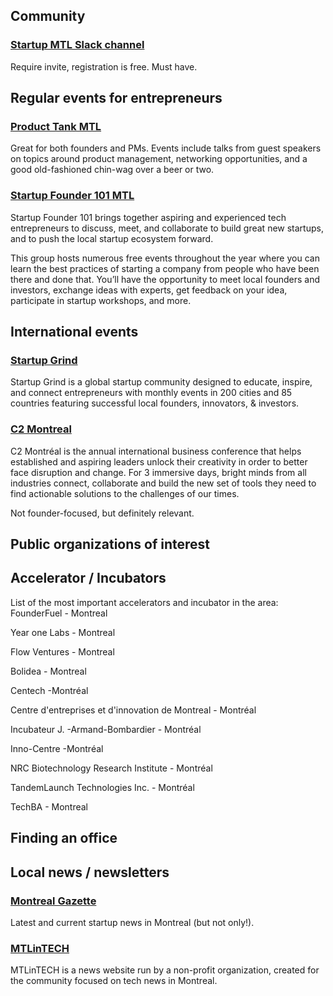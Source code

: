 ## Community

### [Startup MTL Slack channel](https://marsbased.com/startups/)

Require invite, registration is free. Must have.

## Regular events for entrepreneurs

### [Product Tank MTL](https://www.meetup.com/ProductTank-Montreal/?_cookie-check=_7ld60fr-JcBNvcg)

Great for both founders and PMs. Events include talks from guest speakers on topics around product management, networking opportunities, and a good old-fashioned chin-wag over a beer or two.

### [Startup Founder 101 MTL](https://www.meetup.com/Montreal-Startup-Founders-101/)

Startup Founder 101 brings together aspiring and experienced tech entrepreneurs to discuss, meet, and collaborate to build great new startups, and to push the local startup ecosystem forward.

This group hosts numerous free events throughout the year where you can learn the best practices of starting a company from people who have been there and done that. You’ll have the opportunity to meet local founders and investors, exchange ideas with experts, get feedback on your idea, participate in startup workshops, and more.

## International events

### [Startup Grind](https://www.meetup.com/Startup-Grind-Montreal/)

Startup Grind is a global startup community designed to educate, inspire, and connect entrepreneurs with monthly events in 200 cities and 85 countries featuring successful local founders, innovators, & investors.

### [C2 Montreal](https://www.c2montreal.com)

C2 Montréal is the annual international business conference that helps established and aspiring leaders unlock their creativity in order to better face disruption and change. For 3 immersive days, bright minds from all industries connect, collaborate and build the new set of tools they need to find actionable solutions to the challenges of our times. 

Not founder-focused, but definitely relevant.


## Public organizations of interest

## Accelerator / Incubators

List of the most important accelerators and incubator in the area: 
FounderFuel - Montreal              

Year one Labs - Montreal            

Flow Ventures - Montreal           

Bolidea - Montreal         

Centech -Montréal        

Centre d'entreprises et d'innovation de Montreal - Montréal    

Incubateur J. -Armand-Bombardier - Montréal 

Inno-Centre -Montréal

NRC Biotechnology Research Institute - Montréal            

TandemLaunch Technologies Inc. - Montréal     

TechBA  - Montreal


## Finding an office


## Local news / newsletters

### [Montreal Gazette](https://montrealgazette.com/tag/startups)

Latest and current startup news in Montreal (but not only!).

### [MTLinTECH](http://www.montrealintechnology.com)

MTLinTECH is a news website run by a non-profit organization, created for the community focused on tech news in Montreal.

